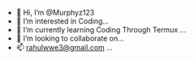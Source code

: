 - 👋 Hi, I’m @Murphyz123 
- 👀 I’m interested in Coding...
- 🌱 I’m currently learning Coding Through Termux ...
- 💞️ I’m looking to collaborate on...
- 📫 rahulwwe3@gmail.com ...

<!---
Murphyz123/Murphyz123 is a ✨ special ✨ repository because its `README.md` (this file) appears on your GitHub profile.
You can click the Preview link to take a look at your changes.
--->
